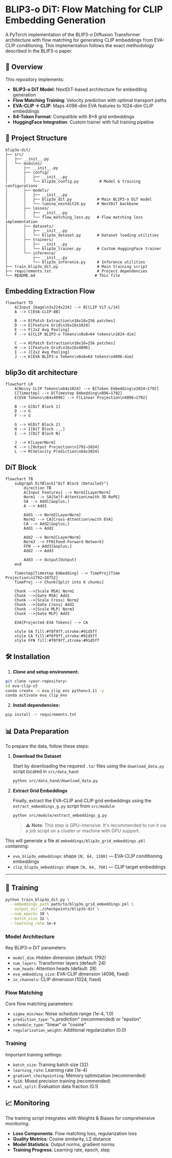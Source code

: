 # BLIP3-o DiT: Flow Matching for CLIP Embedding Generation

A PyTorch implementation of the BLIP3-o Diffusion Transformer architecture with flow matching for generating CLIP embeddings from EVA-CLIP conditioning. This implementation follows the exact methodology described in the BLIP3-o paper.

## 🚀 Overview

This repository implements:
- **BLIP3-o DiT Model**: NextDiT-based architecture for embedding generation
- **Flow Matching Training**: Velocity prediction with optimal transport paths  
- **EVA-CLIP → CLIP**: Maps 4096-dim EVA features to 1024-dim CLIP embeddings
- **64-Token Format**: Compatible with 8×8 grid embeddings
- **HuggingFace Integration**: Custom trainer with full training pipeline

## 📁 Project Structure

```
blip3o-dit/
├── src/
│   ├── __init__.py
│   └── modules/
│       ├── __init__.py
│       ├── config/
│       │   ├── __init__.py
│       │   └── blip3o_config.py         # Model & training configurations
│       ├── models/
│       │   ├── __init__.py
│       │   ├── blip3o_dit.py           # Main BLIP3-o DiT model
│       │   └── lumina_nextdit2d.py     # NextDiT backbone
│       ├── losses/
│       │   ├── __init__.py
│       │   └── flow_matching_loss.py   # Flow matching loss implementation
│       ├── datasets/
│       │   ├── __init__.py
│       │   └── blip3o_dataset.py       # Dataset loading utilities
│       ├── trainers/
│       │   ├── __init__.py
│       │   └── blip3o_trainer.py       # Custom HuggingFace trainer
│       └── inference/
│           ├── __init__.py
│           └── blip3o_inference.py     # Inference utilities
├── train_blip3o_dit.py                 # Main training script
├── requirements.txt                    # Project dependencies
└── README.md                          # This file
```

## Embedding Extraction Flow
```mermaid
flowchart TD
    A[Input Image\n3x224x224] --> B[CLIP ViT-L/14]
    A --> C[EVA-CLIP-8B]
    
    B --> D[Patch Extraction\n16x16=256 patches]
    D --> E[Feature Grid\n16x16x1024]
    E --> F[2x2 Avg Pooling]
    F --> G[CLIP BLIP3-o Tokens\n8x8=64 tokens\n1024-dim]
    
    C --> H[Patch Extraction\n16x16=256 patches]
    H --> I[Feature Grid\n16x16x4096]
    I --> J[2x2 Avg Pooling]
    J --> K[EVA BLIP3-o Tokens\n8x8=64 tokens\n4096-dim]
```

## blip3o dit architecture
```mermaid
flowchart LR
    A[Noisy CLIP Tokens\n64x1024] --> B[Token Embedding\n1024→1792]
    C[Timestep] --> D[Timestep Embedding\n896→1792]
    E[EVA Tokens\n64x4096] --> F[Linear Projection\n4096→1792]
    
    B --> G[DiT Block 1]
    D --> G
    F --> G
    
    G --> H[DiT Block 2]
    H --> I[DiT Block ...]
    I --> J[DiT Block N]
    
    J --> K[LayerNorm]
    K --> L[Output Projection\n1792→1024]
    L --> M[Velocity Prediction\n64x1024]
```

## DiT Block
```mermaid
flowchart TB
    subgraph DiTBlock["DiT Block (Detailed)"]
        direction TB
        A[Input Features] --> Norm1[LayerNorm]
        Norm1 --> SA[Self-Attention\nwith 3D RoPE]
        SA --> Add1[&oplus;]
        A --> Add1
        
        Add1 --> Norm2[LayerNorm]
        Norm2 --> CA[Cross-Attention\nwith EVA]
        CA --> Add2[&oplus;]
        Add1 --> Add2
        
        Add2 --> Norm3[LayerNorm]
        Norm3 --> FFN[Feed-Forward Network]
        FFN --> Add3[&oplus;]
        Add2 --> Add3
        
        Add3 --> Output[Output]
    end
    
    Timestep[Timestep Embedding] --> TimeProj[Time Projection\n1792→10752]
    TimeProj --> Chunk[Split into 6 chunks]
    
    Chunk -->|Scale MSA| Norm1
    Chunk -->|Gate MSA| Add1
    Chunk -->|Scale Cross| Norm2
    Chunk -->|Gate Cross| Add2
    Chunk -->|Scale MLP| Norm3
    Chunk -->|Gate MLP| Add3
    
    EVA[Projected EVA Tokens] --> CA
    
    style SA fill:#f0f9ff,stroke:#91d5ff
    style CA fill:#f0f9ff,stroke:#91d5ff
    style FFN fill:#f0f9ff,stroke:#91d5ff
```

## 🛠️ Installation

1. **Clone and setup environment:**
```bash
git clone <your-repository>
cd eva-clip-v3
conda create -n eva_clip_env python=3.11 -y
conda activate eva_clip_env
```

2. **Install dependencies:**
```bash
pip install -r requirements.txt
```


## 📊 Data Preparation

To prepare the data, follow these steps:

1. **Download the Dataset**

   Start by downloading the required `.tar` files using the `download_data.py` script located in `src/data_hand`:

   ```bash
   python src/data_hand/download_data.py
   ```

2. **Extract Grid Embeddings**

   Finally, extract the EVA-CLIP and CLIP grid embeddings using the `extract_embeddings_g.py` script from `src/module`:

   ```bash
   python src/module/extract_embeddings_g.py
   ```

   > ⚠️ **Note**: This step is GPU-intensive. It's recommended to run it via a job script on a cluster or machine with GPU support.

This will generate a file at `embeddings/blip3o_grid_embeddings.pkl` containing:

* `eva_blip3o_embeddings`: shape `[N, 64, 1280]` — EVA-CLIP conditioning embeddings
* `clip_blip3o_embeddings`: shape `[N, 64, 768]` — CLIP target embeddings

---






## 🎯 Training



```bash
python train_blip3o_dit.py \
  --embeddings_path path/to/blip3o_grid_embeddings.pkl \
  --output_dir ./checkpoints/blip3o-dit \
  --num_epochs 10 \
  --batch_size 32 \
  --learning_rate 1e-4
```

### Model Architecture

Key BLIP3-o DiT parameters:
- `model_dim`: Hidden dimension (default: 1792)
- `num_layers`: Transformer layers (default: 24) 
- `num_heads`: Attention heads (default: 28)
- `eva_embedding_size`: EVA-CLIP dimension (4096, fixed)
- `in_channels`: CLIP dimension (1024, fixed)

### Flow Matching

Core flow matching parameters:
- `sigma_min/max`: Noise schedule range (1e-4, 1.0)
- `prediction_type`: "v_prediction" (recommended) or "epsilon"
- `schedule_type`: "linear" or "cosine"
- `regularization_weight`: Additional regularization (0.0)

### Training

Important training settings:
- `batch_size`: Training batch size (32)
- `learning_rate`: Learning rate (1e-4)
- `gradient_checkpointing`: Memory optimization (recommended)
- `fp16`: Mixed precision training (recommended)
- `eval_split`: Evaluation data fraction (0.1)

## 📈 Monitoring

The training script integrates with Weights & Biases for comprehensive monitoring:

- **Loss Components**: Flow matching loss, regularization loss
- **Quality Metrics**: Cosine similarity, L2 distance
- **Model Statistics**: Output norms, gradient norms
- **Training Progress**: Learning rate, epoch, step



